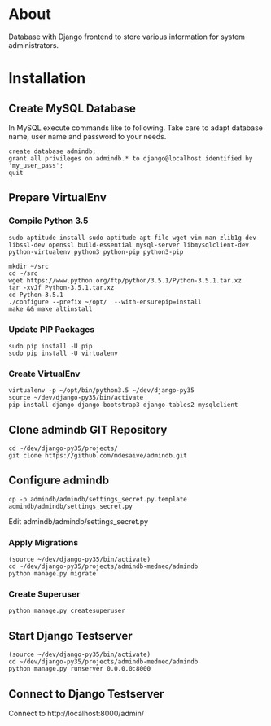 # About
Database with Django frontend to store various information for system administrators.

# Installation

## Create MySQL Database
In MySQL execute commands like to following. Take care to adapt database name, user name and password to your needs.

    create database admindb;
    grant all privileges on admindb.* to django@localhost identified by 'my_user_pass';
    quit

## Prepare VirtualEnv
### Compile Python 3.5

    sudo aptitude install sudo aptitude apt-file wget vim man zlib1g-dev libssl-dev openssl build-essential mysql-server libmysqlclient-dev python-virtualenv python3 python-pip python3-pip

    mkdir ~/src
    cd ~/src
    wget https://www.python.org/ftp/python/3.5.1/Python-3.5.1.tar.xz
    tar -xvJf Python-3.5.1.tar.xz
    cd Python-3.5.1
    ./configure --prefix ~/opt/  --with-ensurepip=install
    make && make altinstall

### Update PIP Packages

    sudo pip install -U pip
    sudo pip install -U virtualenv

### Create VirtualEnv

    virtualenv -p ~/opt/bin/python3.5 ~/dev/django-py35
    source ~/dev/django-py35/bin/activate
    pip install django django-bootstrap3 django-tables2 mysqlclient

## Clone admindb GIT Repository

    cd ~/dev/django-py35/projects/
    git clone https://github.com/mdesaive/admindb.git

## Configure admindb
    
    cp -p admindb/admindb/settings_secret.py.template admindb/admindb/settings_secret.py

Edit admindb/admindb/settings_secret.py

### Apply Migrations
    
    (source ~/dev/django-py35/bin/activate)
    cd ~/dev/django-py35/projects/admindb-medneo/admindb 
    python manage.py migrate

### Create Superuser
    
    python manage.py createsuperuser

## Start Django Testserver

    (source ~/dev/django-py35/bin/activate)
    cd ~/dev/django-py35/projects/admindb-medneo/admindb
    python manage.py runserver 0.0.0.0:8000

## Connect to Django Testserver

Connect to http://localhost:8000/admin/
